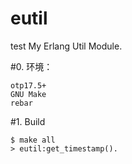 eutil
=====
test
My Erlang Util Module.

#0. 环境：

    otp17.5+
    GNU Make
    rebar

#1. Build

    $ make all
    > eutil:get_timestamp().
